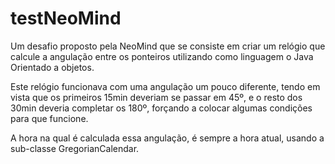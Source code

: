 # testNeoMind
Um desafio proposto pela NeoMind que se consiste em criar um relógio que calcule a angulação entre os ponteiros utilizando como linguagem o Java Orientado a objetos.

Este relógio funcionava com uma angulação um pouco diferente, tendo em vista que os primeiros 15min deveriam se passar em 45º, e o resto dos 30min deveria completar os 180º, forçando a colocar algumas condições para que funcione.

A hora na qual é calculada essa angulação, é sempre a hora atual, usando a sub-classe GregorianCalendar. 
